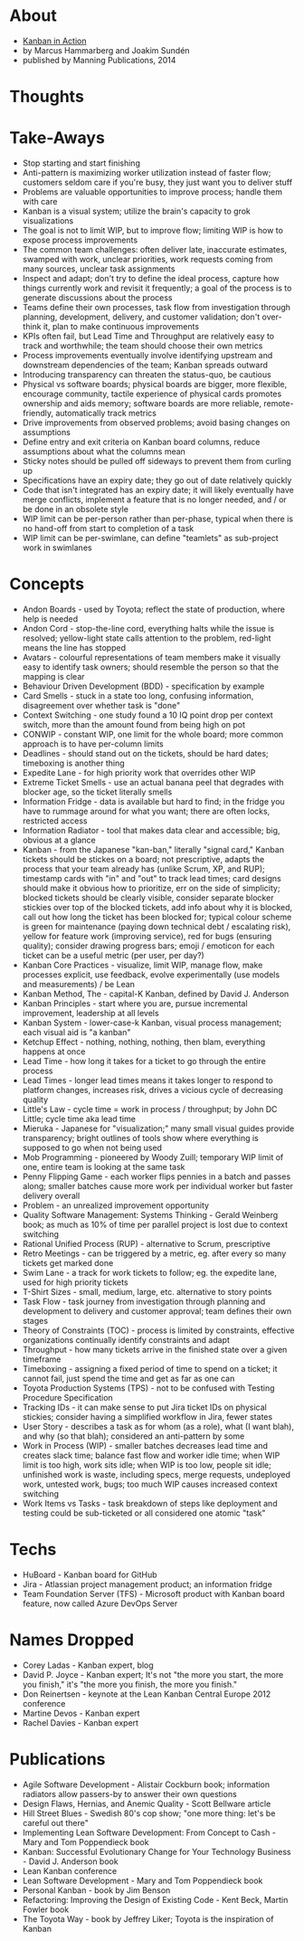 
# About

* [Kanban in Action](https://www.manning.com/books/kanban-in-action)
* by Marcus Hammarberg and Joakim Sundén
* published by Manning Publications, 2014

# Thoughts

# Take-Aways

* Stop starting and start finishing
* Anti-pattern is maximizing worker utilization instead of faster flow; customers seldom care if you're busy, they just want you to deliver stuff
* Problems are valuable opportunities to improve process; handle them with care
* Kanban is a visual system; utilize the brain's capacity to grok visualizations
* The goal is not to limit WIP, but to improve flow; limiting WIP is how to expose process improvements
* The common team challenges: often deliver late, inaccurate estimates, swamped with work, unclear priorities, work requests coming from many sources, unclear task assignments
* Inspect and adapt; don't try to define the ideal process, capture how things currently work and revisit it frequently; a goal of the process is to generate discussions about the process
* Teams define their own processes, task flow from investigation through planning, development, delivery, and customer validation; don't over-think it, plan to make continuous improvements
* KPIs often fail, but Lead Time and Throughput are relatively easy to track and worthwhile; the team should choose their own metrics
* Process improvements eventually involve identifying upstream and downstream dependencies of the team; Kanban spreads outward
* Introducing transparency can threaten the status-quo, be cautious
* Physical vs software boards; physical boards are bigger, more flexible, encourage community, tactile experience of physical cards promotes ownership and aids memory; software boards are more reliable, remote-friendly, automatically track metrics
* Drive improvements from observed problems; avoid basing changes on assumptions
* Define entry and exit criteria on Kanban board columns, reduce assumptions about what the columns mean
* Sticky notes should be pulled off sideways to prevent them from curling up
* Specifications have an expiry date; they go out of date relatively quickly
* Code that isn't integrated has an expiry date; it will likely eventually have merge conflicts, implement a feature that is no longer needed, and / or be done in an obsolete style
* WIP limit can be per-person rather than per-phase, typical when there is no hand-off from start to completion of a task
* WIP limit can be per-swimlane, can define "teamlets" as sub-project work in swimlanes

# Concepts

* Andon Boards - used by Toyota; reflect the state of production, where help is needed
* Andon Cord - stop-the-line cord, everything halts while the issue is resolved; yellow-light state calls attention to the problem, red-light means the line has stopped
* Avatars - colourful representations of team members make it visually easy to identify task owners; should resemble the person so that the mapping is clear
* Behaviour Driven Development (BDD) - specification by example
* Card Smells - stuck in a state too long, confusing information, disagreement over whether task is "done"
* Context Switching - one study found a 10 IQ point drop per context switch, more than the amount found from being high on pot
* CONWIP - constant WIP, one limit for the whole board; more common approach is to have per-column limits
* Deadlines - should stand out on the tickets, should be hard dates; timeboxing is another thing
* Expedite Lane - for high priority work that overrides other WIP
* Extreme Ticket Smells - use an actual banana peel that degrades with blocker age, so the ticket literally smells
* Information Fridge - data is available but hard to find; in the fridge you have to rummage around for what you want; there are often locks, restricted access
* Information Radiator - tool that makes data clear and accessible; big, obvious at a glance
* Kanban - from the Japanese "kan-ban," literally "signal card," Kanban tickets should be stickes on a board; not prescriptive, adapts the process that your team already has (unlike Scrum, XP, and RUP); timestamp cards with "in" and "out" to track lead times; card designs should make it obvious how to prioritize, err on the side of simplicity; blocked tickets should be clearly visible, consider separate blocker stickies over top of the blocked tickets, add info about why it is blocked, call out how long the ticket has been blocked for; typical colour scheme is green for maintenance (paying down technical debt / escalating risk), yellow for feature work (improving service), red for bugs (ensuring quality); consider drawing progress bars; emoji / emoticon for each ticket can be a useful metric (per user, per day?)
* Kanban Core Practices - visualize, limit WIP, manage flow, make processes explicit, use feedback, evolve experimentally (use models and measurements) / be Lean
* Kanban Method, The - capital-K Kanban, defined by David J. Anderson
* Kanban Principles - start where you are, pursue incremental improvement, leadership at all levels
* Kanban System - lower-case-k Kanban, visual process management; each visual aid is "a kanban"
* Ketchup Effect - nothing, nothing, nothing, then blam, everything happens at once
* Lead Time - how long it takes for a ticket to go through the entire process
* Lead Times - longer lead times means it takes longer to respond to platform changes, increases risk, drives a vicious cycle of decreasing quality
* Little's Law - cycle time = work in process / throughput; by John DC Little; cycle time aka lead time
* Mieruka - Japanese for "visualization;" many small visual guides provide transparency; bright outlines of tools show where everything is supposed to go when not being used
* Mob Programming - pioneered by Woody Zuill; temporary WIP limit of one, entire team is looking at the same task
* Penny Flipping Game - each worker flips pennies in a batch and passes along; smaller batches cause more work per individual worker but faster delivery overall
* Problem - an unrealized improvement opportunity
* Quality Software Management: Systems Thinking - Gerald Weinberg book; as much as 10% of time per parallel project is lost due to context switching
* Rational Unified Process (RUP) - alternative to Scrum, prescriptive
* Retro Meetings - can be triggered by a metric, eg. after every so many tickets get marked done
* Swim Lane - a track for work tickets to follow; eg. the expedite lane, used for high priority tickets
* T-Shirt Sizes - small, medium, large, etc. alternative to story points
* Task Flow - task journey from investigation through planning and development to delivery and customer approval; team defines their own stages
* Theory of Constraints (TOC) - process is limited by constraints, effective organizations continually identify constraints and adapt
* Throughput - how many tickets arrive in the finished state over a given timeframe
* Timeboxing - assigning a fixed period of time to spend on a ticket; it cannot fail, just spend the time and get as far as one can
* Toyota Production Systems (TPS) - not to be confused with Testing Procedure Specification
* Tracking IDs - it can make sense to put Jira ticket IDs on physical stickies; consider having a simplified workflow in Jira, fewer states
* User Story - describes a task as for whom (as a role), what (I want blah), and why (so that blah); considered an anti-pattern by some
* Work in Process (WIP) - smaller batches decreases lead time and creates slack time; balance fast flow and worker idle time; when WIP limit is too high, work sits idle; when WIP is too low, people sit idle; unfinished work is waste, including specs, merge requests, undeployed work, untested work, bugs; too much WIP causes increased context switching
* Work Items vs Tasks - task breakdown of steps like deployment and testing could be sub-ticketed or all considered one atomic "task"

# Techs

* HuBoard - Kanban board for GitHub
* Jira - Atlassian project management product; an information fridge
* Team Foundation Server (TFS) - Microsoft product with Kanban board feature, now called Azure DevOps Server

# Names Dropped

* Corey Ladas - Kanban expert, blog
* David P. Joyce - Kanban expert; It's not "the more you start, the more you finish," it's "the more you finish, the more you finish."
* Don Reinertsen - keynote at the Lean Kanban Central Europe 2012 conference
* Martine Devos - Kanban expert
* Rachel Davies - Kanban expert

# Publications

* Agile Software Development - Alistair Cockburn book; information radiators allow passers-by to answer their own questions
* Design Flaws, Hernias, and Anemic Quality - Scott Bellware article
* Hill Street Blues - Swedish 80's cop show; "one more thing: let's be careful out there"
* Implementing Lean Software Development: From Concept to Cash - Mary and Tom Poppendieck book
* Kanban: Successful Evolutionary Change for Your Technology Business - David J. Anderson book
* Lean Kanban conference
* Lean Software Development - Mary and Tom Poppendieck book
* Personal Kanban - book by Jim Benson
* Refactoring: Improving the Design of Existing Code - Kent Beck, Martin Fowler book
* The Toyota Way - book by Jeffrey Liker; Toyota is the inspiration of Kanban
